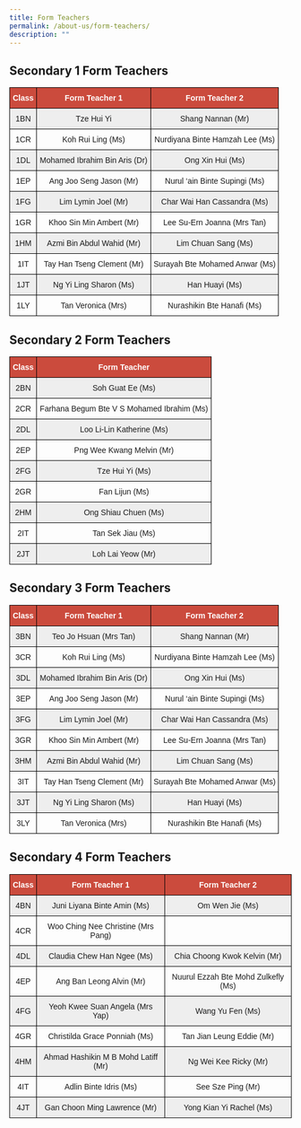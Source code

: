 ```yaml
---
title: Form Teachers
permalink: /about-us/form-teachers/
description: ""
---
```

Secondary 1 Form Teachers
-------------------------

<style type="text/css">
.tg  {border-collapse:collapse;border-spacing:0;}
.tg td{border-color:black;border-style:solid;border-width:1px;font-family:Arial, sans-serif;font-size:14px;
  overflow:hidden;padding:10px 5px;word-break:normal;}
.tg th{border-color:black;border-style:solid;border-width:1px;font-family:Arial, sans-serif;font-size:14px;
  font-weight:normal;overflow:hidden;padding:10px 5px;word-break:normal;}
.tg .tg-un5n{background-color:#CB4B3D;color:#FFF;font-weight:bold;text-align:center;vertical-align:top}
.tg .tg-mgsp{background-color:#EEE;text-align:center;vertical-align:middle}
.tg .tg-nrix{text-align:center;vertical-align:middle}
</style>
<table class="tg">
<thead>
  <tr>
    <th class="tg-un5n"><span style="font-weight:bolder">Class</span></th>
    <th class="tg-un5n"><span style="font-weight:bolder">Form Teacher 1</span></th>
    <th class="tg-un5n"><span style="font-weight:bolder">Form Teacher 2</span></th>
  </tr>
</thead>
<tbody>
  <tr>
    <td class="tg-mgsp">1BN</td>
    <td class="tg-mgsp">Tze Hui Yi</td>
    <td class="tg-mgsp">Shang Nannan (Mr)</td>
  </tr>
  <tr>
    <td class="tg-nrix">1CR</td>
    <td class="tg-nrix">Koh Rui Ling (Ms)</td>
    <td class="tg-nrix">Nurdiyana Binte Hamzah Lee (Ms)</td>
  </tr>
  <tr>
    <td class="tg-mgsp">1DL</td>
    <td class="tg-mgsp">Mohamed Ibrahim Bin Aris (Dr)</td>
    <td class="tg-mgsp">Ong Xin Hui (Ms)</td>
  </tr>
  <tr>
    <td class="tg-nrix">1EP</td>
    <td class="tg-nrix">Ang Joo Seng Jason (Mr)</td>
    <td class="tg-nrix">Nurul ‘ain Binte Supingi (Ms)</td>
  </tr>
  <tr>
    <td class="tg-mgsp">1FG</td>
    <td class="tg-mgsp">Lim Lymin Joel (Mr)</td>
    <td class="tg-mgsp">Char Wai Han Cassandra (Ms)</td>
  </tr>
  <tr>
    <td class="tg-nrix">1GR</td>
    <td class="tg-nrix">Khoo Sin Min Ambert (Mr)</td>
    <td class="tg-nrix">Lee Su-Ern Joanna (Mrs Tan)</td>
  </tr>
  <tr>
    <td class="tg-mgsp">1HM</td>
    <td class="tg-mgsp">Azmi Bin Abdul Wahid (Mr)</td>
    <td class="tg-mgsp">Lim Chuan Sang (Ms)</td>
  </tr>
  <tr>
    <td class="tg-nrix">1IT</td>
    <td class="tg-nrix">Tay Han Tseng Clement (Mr)</td>
    <td class="tg-nrix">Surayah Bte Mohamed Anwar (Ms)</td>
  </tr>
  <tr>
    <td class="tg-mgsp">1JT</td>
    <td class="tg-mgsp">Ng Yi Ling Sharon (Ms)</td>
    <td class="tg-mgsp">Han Huayi (Ms)</td>
  </tr>
  <tr>
    <td class="tg-nrix">1LY</td>
    <td class="tg-nrix">Tan Veronica (Mrs)</td>
    <td class="tg-nrix">Nurashikin Bte Hanafi (Ms)</td>
  </tr>
</tbody>
</table>

Secondary 2 Form Teachers
-------------------------

<style type="text/css">
.tg  {border-collapse:collapse;border-spacing:0;}
.tg td{border-color:black;border-style:solid;border-width:1px;font-family:Arial, sans-serif;font-size:14px;
  overflow:hidden;padding:10px 5px;word-break:normal;}
.tg th{border-color:black;border-style:solid;border-width:1px;font-family:Arial, sans-serif;font-size:14px;
  font-weight:normal;overflow:hidden;padding:10px 5px;word-break:normal;}
.tg .tg-un5n{background-color:#CB4B3D;color:#FFF;font-weight:bold;text-align:center;vertical-align:top}
.tg .tg-mgsp{background-color:#EEE;text-align:center;vertical-align:middle}
.tg .tg-nrix{text-align:center;vertical-align:middle}
</style>
<table class="tg">
<thead>
  <tr>
    <th class="tg-un5n"><span style="font-weight:bolder">Class</span></th>
    <th class="tg-un5n"><span style="font-weight:bolder">Form Teacher</span></th>
  </tr>
</thead>
<tbody>
  <tr>
    <td class="tg-mgsp">2BN</td>
    <td class="tg-mgsp">Soh Guat Ee (Ms)</td>
  </tr>
  <tr>
    <td class="tg-nrix">2CR</td>
    <td class="tg-nrix">Farhana Begum Bte V S Mohamed Ibrahim (Ms)</td>
  </tr>
  <tr>
    <td class="tg-mgsp">2DL</td>
    <td class="tg-mgsp">Loo Li-Lin Katherine (Ms)</td>
  </tr>
  <tr>
    <td class="tg-nrix">2EP</td>
    <td class="tg-nrix">Png Wee Kwang Melvin (Mr)</td>
  </tr>
  <tr>
    <td class="tg-mgsp">2FG</td>
    <td class="tg-mgsp">Tze Hui Yi (Ms)</td>
  </tr>
  <tr>
    <td class="tg-nrix">2GR</td>
    <td class="tg-nrix">Fan Lijun (Ms)</td>
  </tr>
  <tr>
    <td class="tg-mgsp">2HM</td>
    <td class="tg-mgsp">Ong Shiau Chuen (Ms)</td>
  </tr>
  <tr>
    <td class="tg-nrix">2IT</td>
    <td class="tg-nrix">Tan Sek Jiau (Ms)</td>
  </tr>
  <tr>
    <td class="tg-mgsp">2JT</td>
    <td class="tg-mgsp">Loh Lai Yeow (Mr)</td>
  </tr>
</tbody>
</table>

Secondary 3 Form Teachers
-------------------------


<style type="text/css">
.tg  {border-collapse:collapse;border-spacing:0;}
.tg td{border-color:black;border-style:solid;border-width:1px;font-family:Arial, sans-serif;font-size:14px;
  overflow:hidden;padding:10px 5px;word-break:normal;}
.tg th{border-color:black;border-style:solid;border-width:1px;font-family:Arial, sans-serif;font-size:14px;
  font-weight:normal;overflow:hidden;padding:10px 5px;word-break:normal;}
.tg .tg-un5n{background-color:#CB4B3D;color:#FFF;font-weight:bold;text-align:center;vertical-align:top}
.tg .tg-mgsp{background-color:#EEE;text-align:center;vertical-align:middle}
.tg .tg-nrix{text-align:center;vertical-align:middle}
</style>
<table class="tg">
<thead>
  <tr>
    <th class="tg-un5n"><span style="font-weight:bolder">Class</span></th>
    <th class="tg-un5n"><span style="font-weight:bolder">Form Teacher 1</span></th>
    <th class="tg-un5n"><span style="font-weight:bolder">Form Teacher 2</span></th>
  </tr>
</thead>
<tbody>
  <tr>
    <td class="tg-mgsp">3BN</td>
    <td class="tg-mgsp">Teo Jo Hsuan (Mrs Tan)</td>
    <td class="tg-mgsp">Shang Nannan (Mr)</td>
  </tr>
  <tr>
    <td class="tg-nrix">3CR</td>
    <td class="tg-nrix">Koh Rui Ling (Ms)</td>
    <td class="tg-nrix">Nurdiyana Binte Hamzah Lee (Ms)</td>
  </tr>
  <tr>
    <td class="tg-mgsp">3DL</td>
    <td class="tg-mgsp">Mohamed Ibrahim Bin Aris (Dr)</td>
    <td class="tg-mgsp">Ong Xin Hui (Ms)</td>
  </tr>
  <tr>
    <td class="tg-nrix">3EP</td>
    <td class="tg-nrix">Ang Joo Seng Jason (Mr)</td>
    <td class="tg-nrix">Nurul ‘ain Binte Supingi (Ms)</td>
  </tr>
  <tr>
    <td class="tg-mgsp">3FG</td>
    <td class="tg-mgsp">Lim Lymin Joel (Mr)</td>
    <td class="tg-mgsp">Char Wai Han Cassandra (Ms)</td>
  </tr>
  <tr>
    <td class="tg-nrix">3GR</td>
    <td class="tg-nrix">Khoo Sin Min Ambert (Mr)</td>
    <td class="tg-nrix">Lee Su-Ern Joanna (Mrs Tan)</td>
  </tr>
  <tr>
    <td class="tg-mgsp">3HM</td>
    <td class="tg-mgsp">Azmi Bin Abdul Wahid (Mr)</td>
    <td class="tg-mgsp">Lim Chuan Sang (Ms)</td>
  </tr>
  <tr>
    <td class="tg-nrix">3IT</td>
    <td class="tg-nrix">Tay Han Tseng Clement (Mr)</td>
    <td class="tg-nrix">Surayah Bte Mohamed Anwar (Ms)</td>
  </tr>
  <tr>
    <td class="tg-mgsp">3JT</td>
    <td class="tg-mgsp">Ng Yi Ling Sharon (Ms)</td>
    <td class="tg-mgsp">Han Huayi (Ms)</td>
  </tr>
  <tr>
    <td class="tg-nrix">3LY</td>
    <td class="tg-nrix">Tan Veronica (Mrs)</td>
    <td class="tg-nrix">Nurashikin Bte Hanafi (Ms)</td>
  </tr>
</tbody>
</table>

Secondary 4 Form Teachers
-------------------------

<style type="text/css">
.tg  {border-collapse:collapse;border-spacing:0;}
.tg td{border-color:black;border-style:solid;border-width:1px;font-family:Arial, sans-serif;font-size:14px;
  overflow:hidden;padding:10px 5px;word-break:normal;}
.tg th{border-color:black;border-style:solid;border-width:1px;font-family:Arial, sans-serif;font-size:14px;
  font-weight:normal;overflow:hidden;padding:10px 5px;word-break:normal;}
.tg .tg-un5n{background-color:#CB4B3D;color:#FFF;font-weight:bold;text-align:center;vertical-align:top}
.tg .tg-mgsp{background-color:#EEE;text-align:center;vertical-align:middle}
.tg .tg-nrix{text-align:center;vertical-align:middle}
</style>
<table class="tg">
<thead>
  <tr>
    <th class="tg-un5n"><span style="font-weight:bolder">Class</span></th>
    <th class="tg-un5n"><span style="font-weight:bolder">Form Teacher 1</span></th>
    <th class="tg-un5n"><span style="font-weight:bolder">Form Teacher 2</span></th>
  </tr>
</thead>
<tbody>
  <tr>
    <td class="tg-mgsp">4BN</td>
    <td class="tg-mgsp">Juni Liyana Binte Amin (Ms)</td>
    <td class="tg-mgsp">Om Wen Jie (Ms)</td>
  </tr>
  <tr>
    <td class="tg-nrix">4CR</td>
    <td class="tg-nrix">Woo Ching Nee Christine (Mrs Pang)</td>
    <td class="tg-nrix"></td>
  </tr>
  <tr>
    <td class="tg-mgsp">4DL</td>
    <td class="tg-mgsp">Claudia Chew Han Ngee (Ms)</td>
    <td class="tg-mgsp">Chia Choong Kwok Kelvin (Mr)</td>
  </tr>
  <tr>
    <td class="tg-nrix">4EP</td>
    <td class="tg-nrix">Ang Ban Leong Alvin (Mr)</td>
    <td class="tg-nrix">Nuurul Ezzah Bte Mohd Zulkefly (Ms)</td>
  </tr>
  <tr>
    <td class="tg-mgsp">4FG</td>
    <td class="tg-mgsp">Yeoh Kwee Suan Angela (Mrs Yap)</td>
    <td class="tg-mgsp">Wang Yu Fen (Ms)</td>
  </tr>
  <tr>
    <td class="tg-nrix">4GR</td>
    <td class="tg-nrix">Christilda Grace Ponniah (Ms)</td>
    <td class="tg-nrix">Tan Jian Leung Eddie (Mr)</td>
  </tr>
  <tr>
    <td class="tg-mgsp">4HM</td>
    <td class="tg-mgsp">Ahmad Hashikin M B Mohd Latiff (Mr)</td>
    <td class="tg-mgsp">Ng Wei Kee Ricky (Mr)</td>
  </tr>
  <tr>
    <td class="tg-nrix">4IT</td>
    <td class="tg-nrix">Adlin Binte Idris (Ms)</td>
    <td class="tg-nrix">See Sze Ping (Mr)</td>
  </tr>
  <tr>
    <td class="tg-mgsp">4JT</td>
    <td class="tg-mgsp">Gan Choon Ming Lawrence (Mr)</td>
    <td class="tg-mgsp">Yong Kian Yi Rachel (Ms)</td>
  </tr>
</tbody>
</table>